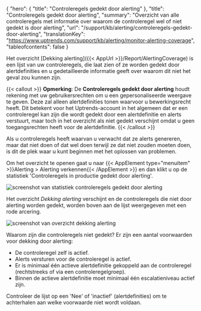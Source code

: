 {
  "hero": {
    "title": "Controleregels gedekt door alerting"
  },
  "title": "Controleregels gedekt door alerting",
  "summary": "Overzicht van alle controleregels met informatie over waarom de controleregel wel of niet gedekt is door alerting",
  "url": "/support/kb/alerting/controleregels-gedekt-door-alerting",
  "translationKey": "https://www.uptrends.com/support/kb/alerting/monitor-alerting-coverage",
  "tableofcontents": false
}

Het overzicht [Dekking alerting]({{< AppUrl >}}/Report/AlertingCoverage) is een lijst van uw controleregels, die laat zien of ze worden gedekt door alertdefinities en u gedetailleerde informatie geeft over waarom dit niet het geval zou kunnen zijn.

{{< callout >}} **Opmerking**: De **Controleregels gedekt door alerting** houdt rekening met uw gebruikersrechten om u een gepersonaliseerde weergave te geven. Deze zal alleen alertdefinities tonen waarvoor u bewerkingsrecht heeft. Dit betekent voor het Uptrends-account in het algemeen dat er een controleregel kan zijn die wordt gedekt door een alertdefinitie en alerts verstuurt, maar toch in het overzicht als niet gedekt verschijnt omdat u geen toegangsrechten heeft voor de alertdefinitie. {{< /callout >}}

Als u controleregels heeft waarvan u verwacht dat ze alerts genereren, maar dat niet doen of dat wel doen terwijl ze dat niet zouden moeten doen, is dit de plek waar u kunt beginnen met het oplossen van problemen.

Om het overzicht te openen gaat u naar {{< AppElement type="menuitem" >}}Alerting > Alerting verkennen{{< /AppElement >}} en dan klikt u op de statistiek 'Controleregels in productie gedekt door alerting'.

![screenshot van statistiek controleregels gedekt door alerting](/img/content/scr-alerting_hub-statistic_monitor_coverage.min.png)

Het overzicht *Dekking alerting* verschijnt en de controleregels die niet door alerting worden gedekt, worden boven aan de lijst weergegeven met een rode arcering.

![screenshot van overzicht dekking alerting](/img/content/scr-monitor-alerting-coverage-overview.min.png)

Waarom zijn die controleregels niet gedekt?
Er zijn een aantal voorwaarden voor dekking door alerting:

- De controleregel zelf is actief.
- Alerts versturen voor de controleregel is actief.
- Er is minimaal één actieve alertdefinitie gekoppeld aan de controleregel (rechtstreeks of via een controleregelgroep). 
- Binnen de actieve alertdefinitie moet minimaal één escalatieniveau actief zijn.

Controleer de lijst op een 'Nee' of 'inactief' (alertdefinities) om te achterhalen aan welke voorwaarde niet wordt voldaan. 

